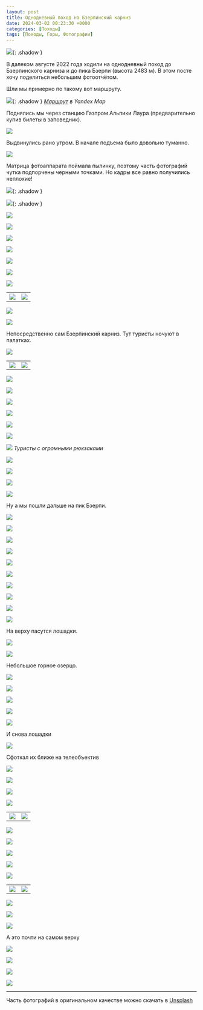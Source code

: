 ```yaml
---
layout: post
title: Однодневный поход на Бзерпинский карниз
date: 2024-03-02 00:23:30 +0000
categories: [Походы]
tags: [Походы, Горы, Фотографии]
---
```


![](assets/img/bzerp/DSC05649_compressed.jpg){: .shadow }

В далеком августе 2022 года ходили на однодневный поход до Бзерпинского карниза и до пика Бзерпи (высота 2483 м). В этом посте хочу поделиться небольшим фотоотчётом.

Шли мы примерно по такому вот маршруту.

![](assets/img/bzerp/map.png){: .shadow }
_[Маршрут](https://yandex.ru/maps/239/sochi/?ll=40.361994%2C43.694624&mode=routes&rtext=43.693894%2C40.350031~43.700488%2C40.364343~43.706412%2C40.377748~43.693033%2C40.395147~43.680733%2C40.375762~43.693899%2C40.350050&rtt=pd&ruri=~~~~~&z=15.41) в Yandex Map_

Поднялись мы через станцию Газпром Альпики Лаура (предварительно купив билеты в заповедник).

![](assets/img/bzerp/DSC05456_compressed.jpg)

Выдвинулись рано утром. В начале подъема было довольно туманно.

![](assets/img/bzerp/DSC05487_compressed.jpg)

Матрица фотоаппарата поймала пылинку, поэтому часть фотографий чутка подпорчены черными точками. Но кадры все равно получились неплохие!

![](assets/img/bzerp/DSC05470_compressed.jpg){: .shadow }

![](assets/img/bzerp/DSC05474_compressed.jpg){: .shadow }


![](assets/img/bzerp/DSC05501_compressed.jpg)

![](assets/img/bzerp/DSC05527_compressed.jpg)

![](assets/img/bzerp/DSC05475_compressed.jpg)

![](assets/img/bzerp/DSC05525_compressed.jpg)

![](assets/img/bzerp/DSC05538_compressed.jpg)

![](assets/img/bzerp/DSC05540_compressed.jpg)

![](assets/img/bzerp/DSC05544_compressed.jpg)

|||
|-|-|
|![](assets/img/bzerp/DSC05568_compressed.jpg)|![](assets/img/bzerp/DSC05923_compressed.jpg)|

![](assets/img/bzerp/DSC05627_compressed.jpg)

![](assets/img/bzerp/DSC05667_compressed.jpg)

Непосредственно сам Бзерпинский карниз. Тут туристы ночуют в палатках.

![](assets/img/bzerp/DSC05669_compressed.jpg)

|||
|-|-|
|![](assets/img/bzerp/DSC05687_compressed.jpg)|![](assets/img/bzerp/DSC05676-2_compressed.jpg)|


![](assets/img/bzerp/DSC05690_compressed.jpg)

![](assets/img/bzerp/DSC05695_compressed.jpg)

![](assets/img/bzerp/DSC05698_compressed.jpg)

![](assets/img/bzerp/DSC05700_compressed.jpg)

![](assets/img/bzerp/DSC05704_compressed.jpg)

![](assets/img/bzerp/DSC05709_compressed.jpg)

![](assets/img/bzerp/DSC05720_compressed.jpg)
_Туристы с огромными рюкзаками_

![](assets/img/bzerp/DSC05737_compressed.jpg)

![](assets/img/bzerp/DSC05741-2_compressed.jpg)

![](assets/img/bzerp/DSC05741_compressed.jpg)

![](assets/img/bzerp/DSC05744_compressed.jpg)

Ну а мы пошли дальше на пик Бзерпи.

![](assets/img/bzerp/DSC05756_compressed.jpg)

![](assets/img/bzerp/DSC05758_compressed.jpg)

![](assets/img/bzerp/DSC05774-2_compressed.jpg)

![](assets/img/bzerp/DSC05774_compressed.jpg)

![](assets/img/bzerp/DSC05779_compressed.jpg)

![](assets/img/bzerp/DSC05784_compressed.jpg)

![](assets/img/bzerp/DSC05784-2_compressed.jpg)

![](assets/img/bzerp/DSC05786_compressed.jpg)

![](assets/img/bzerp/DSC05795_compressed.jpg)

![](assets/img/bzerp/DSC05798_compressed.jpg)

На верху пасутся лошадки.

![](assets/img/bzerp/DSC05806_compressed.jpg)

![](assets/img/bzerp/DSC05803_compressed.jpg)

Небольшое горное озерцо.

![](assets/img/bzerp/DSC05826_compressed.jpg)

![](assets/img/bzerp/DSC05835-2_compressed.jpg)

![](assets/img/bzerp/DSC05835_compressed.jpg)

![](assets/img/bzerp/DSC05849-2_compressed.jpg)

![](assets/img/bzerp/DSC05849_compressed.jpg)

И снова лошадки

![](assets/img/bzerp/DSC05857_compressed.jpg)

Сфоткал их ближе на телеобъектив

![](assets/img/bzerp/DSC05861_compressed.jpg)

![](assets/img/bzerp/DSC05859_compressed.jpg)

![](assets/img/bzerp/DSC05880_compressed.jpg)

![](assets/img/bzerp/DSC05887_compressed.jpg)

|||
|-|-|
|![](assets/img/bzerp/DSC05892_compressed.jpg)|![](assets/img/bzerp/DSC05893_compressed.jpg)|

![](assets/img/bzerp/DSC05894_compressed.jpg)

![](assets/img/bzerp/DSC05894-2_compressed.jpg)

![](assets/img/bzerp/DSC05895_compressed.jpg)

![](assets/img/bzerp/DSC05899_compressed.jpg)

![](assets/img/bzerp/DSC05911_compressed.jpg)

|||
|-|-|
|![](assets/img/bzerp/DSC05913_compressed.jpg)|![](assets/img/bzerp/DSC05929_compressed.jpg)|

![](assets/img/bzerp/DSC05931_compressed.jpg)

![](assets/img/bzerp/DSC05936_compressed.jpg)

![](assets/img/bzerp/DSC05959_compressed.jpg)

А это почти на самом верху

![](assets/img/bzerp/DSC05971_compressed.jpg)

![](assets/img/bzerp/DSC05984_compressed.jpg)

![](assets/img/bzerp/DSC06000_compressed.jpg)

![](assets/img/bzerp/DSC06001_compressed.jpg)

---

Часть фотографий в оригинальном качестве можно скачать в [Unsplash](https://unsplash.com/collections/CGqaPQpwgso/bzerpinskiy-karniz)
